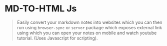 # MD-TO-HTML Js

> Easily convert your markdown notes into websites which you can then run using `browser-sync` or `servor` package which exposes external link using which you can open your notes on mobile and watch youtube tutorial. (Uses Javascript for scripting).